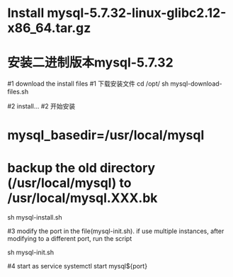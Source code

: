 # Install mysql-5.7.32-linux-glibc2.12-x86_64.tar.gz
# 安装二进制版本mysql-5.7.32

#1 download the install files
#1 下载安装文件
cd /opt/
sh mysql-download-files.sh

#2 install...
#2 开始安装
# mysql_basedir=/usr/local/mysql
# backup the old directory (/usr/local/mysql) to /usr/local/mysql.XXX.bk

sh mysql-install.sh

#3 modify the port in the file(mysql-init.sh). if use multiple instances, after modifying to a different port, run the script

sh mysql-init.sh

#4 start as service
systemctl start mysql${port} 
